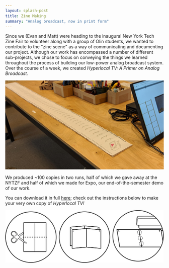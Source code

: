 ```yaml
---
layout: splash-post
title: Zine Making
summary: "Analog broadcast, now in print form"
---
```




Since we (Evan and Matt) were heading to the inaugural New York Tech Zine Fair to volunteer along with a group of Olin students, we wanted to contribute to the "zine scene" as a way of communicating and documenting our project. Although our work has encompassed a number of different sub-projects, we chose to focus on conveying the things we learned throughout the process of building our low-power analog broadcast system. Over the course of a week, we created *Hyperlocal TV: A Primer on Analog Broadcast.* 

![The zine.](/assets/zines.jpg)

We produced ~100 copies in two runs, half of which we gave away at the NYTZF and half of which we made for Expo, our end-of-the-semester demo of our work. 


You can download it in full [here](/assets/hyperlocaltv.pdf); check out the instructions below to make your very own copy of *Hyperlocal TV!*  

![Assembly.](/assets/ZineAssembly.png)